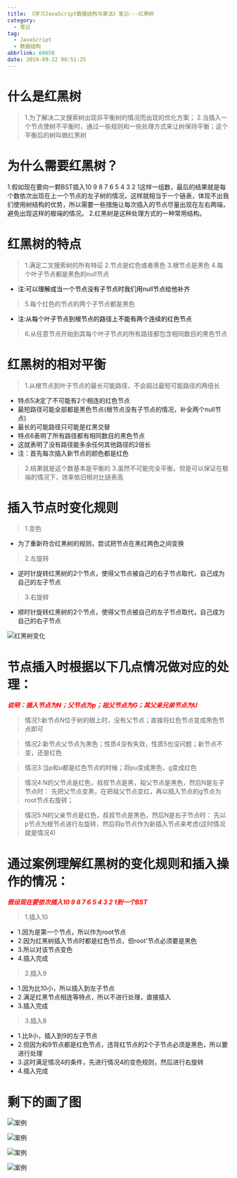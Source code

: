 ```yaml
---
title: 《学习JavaScript数据结构与算法》笔记---红黑树
category:
  - 笔记
tag:
  - JavaScript
  - 数据结构
abbrlink: 60658
date: 2019-09-22 08:51:25
---
```





# 什么是红黑树
>1.为了解决二叉搜索树出现非平衡树的情况而出现的优化方案；
>2.当插入一个节点使树不平衡时，通过一些规则和一些处理方式来让树保持平衡；这个平衡后的树叫做红黑树


# 为什么需要红黑树？
1.假如现在要向一颗BST插入10 9 8 7 6 5 4 3 2 1这样一组数，最后的结果就是每个数依次出现在上一个节点的左子树的情况，这样就相当于一个链表，体现不出我们使用树结构的优势，所以需要一些措施让每次插入的节点尽量出现在左右两端，避免出现这样的极端的情况。
2.红黑树是这种处理方式的一种常用结构。
<!-- more -->

# 红黑树的特点
>1.满足二叉搜索树的所有特征
>2.节点是红色或者黑色
>3.根节点是黑色
>4.每个叶子节点都是黑色的null节点
- <font color="black">注:可以理解成当一个节点没有子节点时我们用null节点给他补齐</font>

>5.每个红色的节点的两个子节点都是黑色
- <font color="black">注:从每个叶子节点到根节点的路径上不能有两个连续的红色节点</font>

>6.从任意节点开始到其每个叶子节点的所有路径都包含相同数目的黑色节点

# 红黑树的相对平衡
>1.从根节点到叶子节点的最长可能路径，不会超过最短可能路径的两倍长
-    特点5决定了不可能有2个相连的红色节点
-    最短路径可能全部都是黑色节点(根节点没有子节点的情况，补全两个null节点)
-    最长的可能路径只可能是红黑交替
-    特点6表明了所有路径都有相同数目的黑色节点
-    这就表明了没有路径能多余任何其他路径的2倍长
-    注：首先每次插入新节点的颜色都是红色
>2.结果就是这个数基本是平衡的
>3.虽然不可能完全平衡，但是可以保证在极端的情况下，效率依旧相对比链表高

# 插入节点时变化规则
>1.变色
- 为了重新符合红黑树的规则，尝试把节点在黑红两色之间变换
>2.左旋转
-   逆时针旋转红黑树的2个节点，使得父节点被自己的右子节点取代，自己成为自己的左子节点
>3.右旋转
-  顺时针旋转红黑树的2个节点，使得父节点被自己的左子节点取代，自己成为自己的右子节点

![红黑树变化](/img/rbt.jpg)

# 节点插入时根据以下几点情况做对应的处理：

<font color="red">***说明：插入节点为N；父节点为p；祖父节点为G；其父亲兄弟节点为U***</font>


>情况1:新节点N位于树的根上时，没有父节点；直接将红色节点变成黑色节点即可

>情况2:新节点父节点为黑色；性质4没有失效，性质5也没问题；新节点不变，还是红色

>情况3:当p和u都是红色节点的时候；将pu变成黑色，g变成红色

>情况4:N的父节点是红色，叔叔节点是黑，祖父节点是黑色，然后N是左子节点时： 先把父节点变黑，在把祖父节点变红，再以插入节点的g节点为root节点右旋转；

>情况5:N的父亲节点是红色，叔叔节点是黑色，然后N是右子节点时： 先以p节点为根节点进行左旋转，然后将p节点作为新插入节点来考虑(这时情况就是情况4)

# 通过案例理解红黑树的变化规则和插入操作的情况：

<font color="red">***假设现在要依次插入10 9 8 7 6 5 4 3 2 1到一个BST***</font>

>1.插入10
- 1.因为是第一个节点，所以作为root节点
- 2.因为红黑树插入节点时都是红色节点，但root'节点必须要是黑色
- 3.所以对该节点变色
- 4.插入完成

>2.插入9
- 1.因为比10小，所以插入到左子节点
- 2.满足红黑节点相连等特点，所以不进行处理，直接插入
- 3.插入完成

>3.插入8
- 1.比9小，插入到9的左子节点
- 2.但因为和9节点都是红色节点，违背红节点的2个子节点必须是黑色，所以要进行处理
- 3.这时满足情况4的条件，先进行情况4的变色规则，然后进行右旋转
- 4.插入完成

# 剩下的画了图

![案例](/img/anli.png)

![案例](/img/anli2.png)

![案例](/img/anli3.png)

![案例](/img/anli4.png)